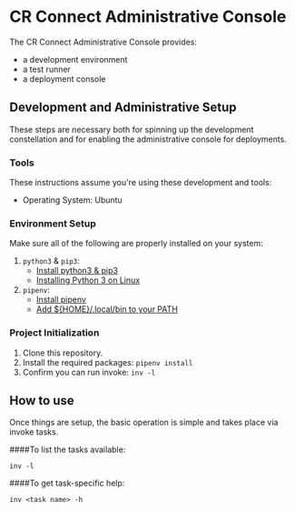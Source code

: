 # CR Connect Administrative Console
The CR Connect Administrative Console provides:
 * a development environment
 * a test runner
 * a deployment console

## Development and Administrative Setup
These steps are necessary both for spinning up the development
constellation and for enabling the administrative console for
deployments.

### Tools
These instructions assume you're using these development and tools:
- Operating System: Ubuntu

### Environment Setup
Make sure all of the following are properly installed on your system:
1. `python3` & `pip3`:
    - [Install python3 & pip3](https://www.digitalocean.com/community/tutorials/how-to-install-python-3-and-set-up-a-programming-environment-on-an-ubuntu-18-04-server)
    - [Installing Python 3 on Linux](https://docs.python-guide.org/starting/install3/linux/)
2. `pipenv`:
    - [Install pipenv](https://pipenv-es.readthedocs.io/es/stable/)
    - [Add ${HOME}/.local/bin to your PATH](https://github.com/pypa/pipenv/issues/2122#issue-319600584)

### Project Initialization
1. Clone this repository.
2. Install the required packages:
    ```pipenv install```
3. Confirm you can run invoke:
    ```inv -l```

## How to use

Once things are setup, the basic operation is simple and takes place
via invoke tasks.

####To list the tasks available:
```
inv -l
```

####To get task-specific help:
```
inv <task name> -h
```

